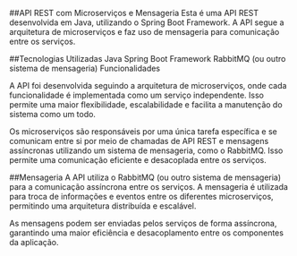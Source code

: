 ##API REST com Microserviços e Mensageria
Esta é uma API REST desenvolvida em Java, utilizando o Spring Boot Framework. A API segue a arquitetura de microserviços e faz uso de mensageria para comunicação entre os serviços.

##Tecnologias Utilizadas
Java
Spring Boot Framework
RabbitMQ (ou outro sistema de mensageria)
Funcionalidades

A API foi desenvolvida seguindo a arquitetura de microserviços, onde cada funcionalidade é implementada como um serviço independente. Isso permite uma maior flexibilidade, escalabilidade e facilita a manutenção do sistema como um todo.

Os microserviços são responsáveis por uma única tarefa específica e se comunicam entre si por meio de chamadas de API REST e mensagens assíncronas utilizando um sistema de mensageria, como o RabbitMQ. Isso permite uma comunicação eficiente e desacoplada entre os serviços.

##Mensageria
A API utiliza o RabbitMQ (ou outro sistema de mensageria) para a comunicação assíncrona entre os serviços. A mensageria é utilizada para troca de informações e eventos entre os diferentes microserviços, permitindo uma arquitetura distribuída e escalável.

As mensagens podem ser enviadas pelos serviços de forma assíncrona, garantindo uma maior eficiência e desacoplamento entre os componentes da aplicação.

